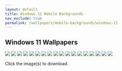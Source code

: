 ```yaml
---
layout: default
title: Windows 11 Mobile Backgrounds
nav_exclude: true
permalink: /wallpapers/mobile-backgrounds/windows-11
---
```


<div class="card">
    <div class="container">
        <h2 class="text-delta">Windows 11 Wallpapers</h2>
        <div class="gallery">
            <a href="https://raw.githubusercontent.com/The-Back-Room/Wallpapers/refs/heads/main/mobile/Windows%2011/Windows%2011%20(1).png" target="_blank">
                <img src="https://raw.githubusercontent.com/The-Back-Room/Wallpapers/refs/heads/main/mobile/Windows%2011/Windows%2011%20(1).png" class="squared-corners"></a>
            <a href="https://raw.githubusercontent.com/The-Back-Room/Wallpapers/refs/heads/main/mobile/Windows%2011/Windows%2011%20(2).png" target="_blank">
                <img src="https://raw.githubusercontent.com/The-Back-Room/Wallpapers/refs/heads/main/mobile/Windows%2011/Windows%2011%20(2).png" class="squared-corners"></a>
            <a href="https://raw.githubusercontent.com/The-Back-Room/Wallpapers/refs/heads/main/mobile/Windows%2011/Windows%2011%20(3).png" target="_blank">
                <img src="https://raw.githubusercontent.com/The-Back-Room/Wallpapers/refs/heads/main/mobile/Windows%2011/Windows%2011%20(3).png" class="squared-corners"></a>
            <a href="https://raw.githubusercontent.com/The-Back-Room/Wallpapers/refs/heads/main/mobile/Windows%2011/Windows%2011%20(4).png" target="_blank">
                <img src="https://raw.githubusercontent.com/The-Back-Room/Wallpapers/refs/heads/main/mobile/Windows%2011/Windows%2011%20(4).png" class="squared-corners"></a>
            <a href="https://raw.githubusercontent.com/The-Back-Room/Wallpapers/refs/heads/main/mobile/Windows%2011/Windows%2011%20(5).png" target="_blank">
                <img src="https://raw.githubusercontent.com/The-Back-Room/Wallpapers/refs/heads/main/mobile/Windows%2011/Windows%2011%20(5).png" class="squared-corners"></a>    
            <a href="https://raw.githubusercontent.com/The-Back-Room/Wallpapers/refs/heads/main/mobile/Windows%2011/Windows%2011%20(6).png" target="_blank">
                <img src="https://raw.githubusercontent.com/The-Back-Room/Wallpapers/refs/heads/main/mobile/Windows%2011/Windows%2011%20(6).png" class="squared-corners"></a>
            <a href="https://raw.githubusercontent.com/The-Back-Room/Wallpapers/refs/heads/main/mobile/Windows%2011/Windows%2011%20(7).png" target="_blank">
                <img src="https://raw.githubusercontent.com/The-Back-Room/Wallpapers/refs/heads/main/mobile/Windows%2011/Windows%2011%20(7).png" class="squared-corners"></a>
            <a href="https://raw.githubusercontent.com/The-Back-Room/Wallpapers/refs/heads/main/mobile/Windows%2011/Windows%2011%20(8).png" target="_blank">
                <img src="https://raw.githubusercontent.com/The-Back-Room/Wallpapers/refs/heads/main/mobile/Windows%2011/Windows%2011%20(8).png" class="squared-corners"></a>
            <a href="https://raw.githubusercontent.com/The-Back-Room/Wallpapers/refs/heads/main/mobile/Windows%2011/Windows%2011%20(9).png" target="_blank">
                <img src="https://raw.githubusercontent.com/The-Back-Room/Wallpapers/refs/heads/main/mobile/Windows%2011/Windows%2011%20(9).png" class="squared-corners"></a>
            <a href="https://raw.githubusercontent.com/The-Back-Room/Wallpapers/refs/heads/main/mobile/Windows%2011/Windows%2011%20(10).png" target="_blank">
                <img src="https://raw.githubusercontent.com/The-Back-Room/Wallpapers/refs/heads/main/mobile/Windows%2011/Windows%2011%20(10).png" class="squared-corners"></a>
            <a href="https://raw.githubusercontent.com/The-Back-Room/Wallpapers/refs/heads/main/mobile/Windows%2011/Windows%2011%20(11).png" target="_blank">
                <img src="https://raw.githubusercontent.com/The-Back-Room/Wallpapers/refs/heads/main/mobile/Windows%2011/Windows%2011%20(11).png" class="squared-corners"></a>
            <a href="https://raw.githubusercontent.com/The-Back-Room/Wallpapers/refs/heads/main/mobile/Windows%2011/Windows%2011%20(12).png" target="_blank">
                <img src="https://raw.githubusercontent.com/The-Back-Room/Wallpapers/refs/heads/main/mobile/Windows%2011/Windows%2011%20(12).png" class="squared-corners"></a>
            <a href="https://raw.githubusercontent.com/The-Back-Room/Wallpapers/refs/heads/main/mobile/Windows%2011/Windows%2011%20(13).png" target="_blank">
                <img src="https://raw.githubusercontent.com/The-Back-Room/Wallpapers/refs/heads/main/mobile/Windows%2011/Windows%2011%20(13).png" class="squared-corners"></a>
            <a href="https://raw.githubusercontent.com/The-Back-Room/Wallpapers/refs/heads/main/mobile/Windows%2011/Windows%2011%20(14).png" target="_blank">
                <img src="https://raw.githubusercontent.com/The-Back-Room/Wallpapers/refs/heads/main/mobile/Windows%2011/Windows%2011%20(14).png" class="squared-corners"></a>
            <a href="https://raw.githubusercontent.com/The-Back-Room/Wallpapers/refs/heads/main/mobile/Windows%2011/Windows%2011%20(15).png" target="_blank">
                <img src="https://raw.githubusercontent.com/The-Back-Room/Wallpapers/refs/heads/main/mobile/Windows%2011/Windows%2011%20(15).png" class="squared-corners"></a>
            <a href="https://raw.githubusercontent.com/The-Back-Room/Wallpapers/refs/heads/main/mobile/Windows%2011/Windows%2011%20(16).png" target="_blank">
                <img src="https://raw.githubusercontent.com/The-Back-Room/Wallpapers/refs/heads/main/mobile/Windows%2011/Windows%2011%20(16).png" class="squared-corners"></a>
            <a href="https://raw.githubusercontent.com/The-Back-Room/Wallpapers/refs/heads/main/mobile/Windows%2011/Windows%2011%20(17).png" target="_blank">
                <img src="https://raw.githubusercontent.com/The-Back-Room/Wallpapers/refs/heads/main/mobile/Windows%2011/Windows%2011%20(17).png" class="squared-corners"></a>
            <a href="https://raw.githubusercontent.com/The-Back-Room/Wallpapers/refs/heads/main/mobile/Windows%2011/Windows%2011%20(18).png" target="_blank">
                <img src="https://raw.githubusercontent.com/The-Back-Room/Wallpapers/refs/heads/main/mobile/Windows%2011/Windows%2011%20(18).png" class="squared-corners"></a>
        </div>
        <p class="text-delta">Click the image(s) to download.</p>
    </div>
</div>